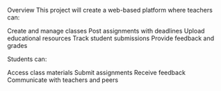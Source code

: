 Overview
This project will create a web-based platform where teachers can:

Create and manage classes
Post assignments with deadlines
Upload educational resources
Track student submissions
Provide feedback and grades

Students can:

Access class materials
Submit assignments
Receive feedback
Communicate with teachers and peers

